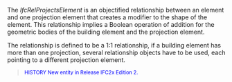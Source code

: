 The _IfcRelProjectsElement_ is an objectified relationship between an element and one projection element that creates a modifier to the shape of the element. This relationship implies a Boolean operation of addition for the geometric bodies of the building element and the projection element.

The relationship is defined to be a 1:1 relationship, if a building element has more than one projection, several relationship objects have to be used, each pointing to a different projection element.

> <font color="#0000FF"><small>HISTORY New entity in
        Release IFC2x Edition 2.</small></font>
>